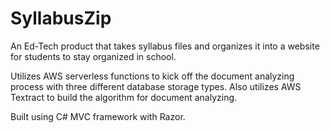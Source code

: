 # SyllabusZip
An Ed-Tech product that takes syllabus files and organizes it into a website for students to stay organized in school.

Utilizes AWS serverless functions to kick off the document analyzing process with three different database storage types. Also utilizes AWS Textract to build the algorithm for document analyzing.

Built using C# MVC framework with Razor.
